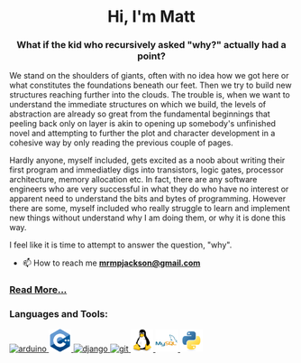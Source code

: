 <h1 align="center">Hi, I'm Matt</h1>
<h3 align="center">What if the kid who recursively asked "why?" actually had a point?</h3>

We stand on the shoulders of giants, often with no idea how we got here or what constitutes the foundations beneath our feet. Then we try to build new structures reaching further into the clouds.
The trouble is, when we want to understand the immediate structures on which we build, the levels of abstraction are already so great from the fundamental beginnings that peeling back only on layer is akin to opening up somebody's unfinished novel and attempting to further the plot and character development in a cohesive way by only reading the previous couple of pages. 

Hardly anyone, myself included, gets excited as a noob about writing their first program and immediatley digs into transistors, logic gates, processor architecture, memory allocation etc. In fact, there are any software engineers who are very successful in what they do who have no interest or apparent need to understand the bits and bytes of programming. However there are some, myself included who really struggle to learn and implement new things without understand why I am doing them, or why it is done this way.

I feel like it is time to attempt to answer the question, "why".

- 📫 How to reach me **mrmpjackson@gmail.com**

<h3 align="left"><a href="https://thetechtunist.blogspot.com/">Read More...</a></h3>
<p align="left">
</p>

<h3 align="left">Languages and Tools:</h3>
<p align="left"> <a href="https://www.arduino.cc/" target="_blank" rel="noreferrer"> <img src="https://cdn.worldvectorlogo.com/logos/arduino-1.svg" alt="arduino" width="40" height="40"/> </a> <a href="https://www.w3schools.com/cpp/" target="_blank" rel="noreferrer"> <img src="https://raw.githubusercontent.com/devicons/devicon/master/icons/cplusplus/cplusplus-original.svg" alt="cplusplus" width="40" height="40"/> </a> <a href="https://www.djangoproject.com/" target="_blank" rel="noreferrer"> <img src="https://cdn.worldvectorlogo.com/logos/django.svg" alt="django" width="40" height="40"/> </a>  <a href="https://git-scm.com/" target="_blank" rel="noreferrer"> <img src="https://www.vectorlogo.zone/logos/git-scm/git-scm-icon.svg" alt="git" width="40" height="40"/> </a> <a href="https://www.linux.org/" target="_blank" rel="noreferrer"> <img src="https://raw.githubusercontent.com/devicons/devicon/master/icons/linux/linux-original.svg" alt="linux" width="40" height="40"/> </a> <a href="https://www.mysql.com/" target="_blank" rel="noreferrer"> <img src="https://raw.githubusercontent.com/devicons/devicon/master/icons/mysql/mysql-original-wordmark.svg" alt="mysql" width="40" height="40"/> </a> <a href="https://www.python.org" target="_blank" rel="noreferrer"> <img src="https://raw.githubusercontent.com/devicons/devicon/master/icons/python/python-original.svg" alt="python" width="40" height="40"/> </a> </p>
